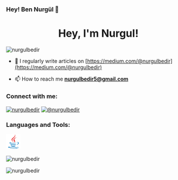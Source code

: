 ### Hey! Ben Nurgül 🚀
<h1 align="center">Hey, I'm Nurgul!</h1>
<p align="left"> <img src="https://komarev.com/ghpvc/?username=nurgulbedir&label=Profile%20views&color=0e75b6&style=flat" alt="nurgulbedir" /> </p>

- 📝 I regularly write articles on [https://medium.com/@nurgulbedir](https://medium.com/@nurgulbedir)

- 📫 How to reach me **nurgulbedir5@gmail.com**

<h3 align="left">Connect with me:</h3>
<p align="left">
<a href="https://linkedin.com/in/nurgulbedir" target="blank"><img align="center" src="https://raw.githubusercontent.com/rahuldkjain/github-profile-readme-generator/master/src/images/icons/Social/linked-in-alt.svg" alt="nurgulbedir" height="30" width="40" /></a>
<a href="https://medium.com/@nurgulbedir" target="blank"><img align="center" src="https://raw.githubusercontent.com/rahuldkjain/github-profile-readme-generator/master/src/images/icons/Social/medium.svg" alt="@nurgulbedir" height="30" width="40" /></a>
</p>

<h3 align="left">Languages and Tools:</h3>
<p align="left"> <a href="https://www.java.com" target="_blank" rel="noreferrer"> <img src="https://raw.githubusercontent.com/devicons/devicon/master/icons/java/java-original.svg" alt="java" width="40" height="40"/> </a> </p>

<p><img align="center" src="https://github-readme-stats.vercel.app/api/top-langs?username=nurgulbedir&show_icons=true&locale=en&layout=compact" alt="nurgulbedir" /></p>

<p><img align="center" src="https://github-readme-streak-stats.herokuapp.com/?user=nurgulbedir&" alt="nurgulbedir" /></p>
